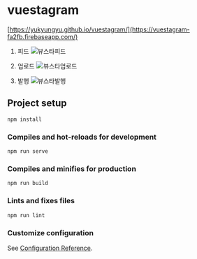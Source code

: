 # vuestagram

[https://yukyungyu.github.io/vuestagram/](https://vuestagram-fa2fb.firebaseapp.com/)

01. 피드
![뷰스타피드](https://github.com/yukyungyu/vuestagram/assets/141790554/0e005656-0270-4b63-9c25-24c04f905277)

02. 업로드
![뷰스타업로드](https://github.com/yukyungyu/vuestagram/assets/141790554/8b8c3ff8-04c5-423e-a626-1aa18f62aec7)

03. 발행
![뷰스타발행](https://github.com/yukyungyu/vuestagram/assets/141790554/250abdfe-bd21-4fe6-a1b3-fd8e0410cada)


## Project setup
```
npm install
```

### Compiles and hot-reloads for development
```
npm run serve
```

### Compiles and minifies for production
```
npm run build
```

### Lints and fixes files
```
npm run lint
```

### Customize configuration
See [Configuration Reference](https://cli.vuejs.org/config/).
